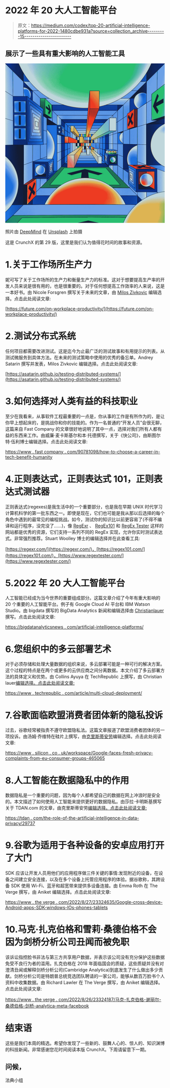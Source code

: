 # 2022 年 20 大人工智能平台

> 原文：<https://medium.com/codex/top-20-artificial-intelligence-platforms-for-2022-1480cdbe931a?source=collection_archive---------15----------------------->

## 展示了一些具有重大影响的人工智能工具

![](img/ed534e9bad77959631932a12c8ab0f19.png)

照片由 [DeepMind](https://unsplash.com/@deepmind?utm_source=medium&utm_medium=referral) 在 [Unsplash](https://unsplash.com?utm_source=medium&utm_medium=referral) 上拍摄

这是 CrunchX 的第 29 版，这里是我们认为值得花时间的故事和资源。

# 1.关于工作场所生产力

妮可写了关于工作场所的生产力和衡量生产力的标准。这对于想要提高生产率的开发人员来说是很有用的，也是很重要的。对于任何想提高工作效率的人来说，这是一本好书。由 Nicole Forsgren 撰写关于未来的文章，由 [Milos Zivkovic](https://medium.com/u/1fcb086444e1?source=post_page-----1480cdbe931a--------------------------------) 编辑选择。点击此处阅读文章:

[https://future.com/on-workplace-productivity/](https://future.com/on-workplace-productivity/)

# 2.测试分布式系统

任何项目都需要改进测试。这是迄今为止最广泛的测试故事和有用提示的列表。从测试微服务到具体方法。在未来的测试策略中使用的优秀的备忘单。Andrey Satarin 撰写并发表，Milos Zivkovic 编辑选择。点击此处阅读文章:

[https://asatarin.github.io/testing-distributed-systems/](https://asatarin.github.io/testing-distributed-systems/)

# 3.如何选择对人类有益的科技职业

至少在我看来，从事软件工程最重要的一点是，你从事的工作是有所作为的，是让你早上想起床的，是挑战你和你的技能的。作为一名普通的“开发人员”会很无聊，这篇来自 Fast Company 的文章很好地说明了其中一点，选择对我们所有人都有益的东西来工作。由威廉·麦卡斯基尔和本·托德撰写，关于《快公司》，由斯图尔特·伍利博士编辑选择。点击此处阅读文章:

[https://www . fast company . com/90781098/how-to-choose-a-career-in-tech-benefit-humanity](https://www.fastcompany.com/90781098/how-to-choose-a-career-in-tech-that-benefits-humanity)

# 4.正则表达式，正则表达式 101，正则表达式测试器

正则表达式(regexes)是我生活中的一个重要部分，也是我在早期 UNIX 时代学习计算机科学的第一批东西之一。即使是现在，它们也可能是我从那以后选择的每个角色中遇到的最常见的编程挑战。如今，测试你的知识比以前更容易了(不得不编译和运行程序，没完没了……)，像 [RegExr](https://regexr.com/) 、 [RegEx101](https://regex101.com/) 和 [RegEx Tester](https://www.regextester.com/) 这样的网站都是优秀的资源，它们支持一系列不同的 RegEx 实现，允许你实时测试表达式。非常强烈推荐。Stuart Woolley 博士的编辑选择并在此查看工具:

[https://regexr.com/](https://regexr.com/)，[https://regex101.com/](https://regex101.com/)，[https://www.regextester.com/](https://www.regextester.com/)

# 5.2022 年 20 大人工智能平台

人工智能已经成为当今世界的重要组成部分。这篇文章介绍了今年有重大影响的 20 个重要的人工智能平台。例子有 Google Cloud AI 平台和 IBM Watson Studio。由 bigdata 撰写的 BigData Analytics 新闻和编辑选择由 [Christianlauer](https://medium.com/u/2696f801a31a?source=post_page-----1480cdbe931a--------------------------------) 撰写。点击此处阅读文章:

[https://bigdatanalyticsnews . com/artificial-intelligence-platforms/](https://bigdataanalyticsnews.com/artificial-intelligence-platforms/)

# 6.您组织中的多云部署艺术

对于必须存储和处理大量数据的组织来说，多云部署可能是一种可行的解决方案。这个过程的特点是在两个或更多的云供应商之间分离数据。本文介绍了多云部署方法的具体定义和优势。由 Collins Ayuya 在 TechRepublic 上撰写，由 Christian lauer[编辑选择。点击此处阅读文章:](https://medium.com/u/2696f801a31a?source=post_page-----1480cdbe931a--------------------------------)

[https://www . techrepublic . com/article/multi-cloud-deployment/](https://www.techrepublic.com/article/multi-cloud-deployment/)

# 7.谷歌面临欧盟消费者团体新的隐私投诉

过去，谷歌经常被指责不遵守欧盟隐私法。这篇文章报道了欧盟消费者团体的另一项投诉。由汤姆·乔维特在硅片上撰写，由[克里斯蒂安劳](https://medium.com/u/2696f801a31a?source=post_page-----1480cdbe931a--------------------------------)编辑选择。点击此处阅读文章:

[https://www . silicon . co . uk/workspace/Google-faces-fresh-privacy-complaints-from-eu-consumer-groups-465065](https://www.silicon.co.uk/workspace/google-faces-fresh-privacy-complaints-from-eu-consumer-groups-465065)

# 8.人工智能在数据隐私中的作用

数据隐私是一个重要的问题，因为每个人都希望自己的数据在网上冲浪时是安全的。本文描述了如何使用人工智能来提供更好的数据隐私。由莎拉·卡明斯基撰写关于 TDAN.com 的文章，由克里斯蒂安劳[编辑选择。点击此处阅读文章:](https://medium.com/u/2696f801a31a?source=post_page-----1480cdbe931a--------------------------------)

[https://tdan . com/the-role-of-the-artificial-intelligence-in-data-privacy/29737](https://tdan.com/the-role-of-artificial-intelligence-in-data-privacy/29737)

# 9.谷歌为适用于各种设备的安卓应用打开了大门

SDK 应该让开发人员用他们的应用程序做三件关键的事情:发现附近的设备，在设备之间建立安全连接，以及在多个设备上托管应用程序的体验。据谷歌称，其跨设备 SDK 使用 Wi-Fi、蓝牙和超宽带来提供多设备连接。由 Emma Roth 在 The Verge 撰写，由 Aniket 编辑选择。点击此处阅读文章:

[https://www . the verge . com/2022/8/27/23324635/Google-cross-device-Android-apps-SDK-windows-IOs-phones-tablets](https://www.theverge.com/2022/8/27/23324635/google-cross-device-android-apps-sdk-windows-ios-phones-tablets)

# 10.马克·扎克伯格和雪莉·桑德伯格不会因为剑桥分析公司丑闻而被免职

该诉讼指控脸书非法与第三方共享用户数据，并表示该公司没有充分保护这些数据免受不良行为者的滥用。扎克伯格在 2018 年面临国会的质疑，这些质疑并没有对澄清丑闻或解释剑桥分析公司(Cambridge Analytica)到底发生了什么做出多少贡献。剑桥分析公司是特朗普总统竞选团队聘请的一家公司，能够从数百万脸书个人资料中收集数据。由 Richard Lawler 在 The Verge 撰写，由 Aniket 编辑选择。点击此处阅读文章:

[https://www . the verge . com/2022/8/26/23324187/马克-扎克伯格-谢丽尔-桑德伯格-剑桥-analytica-meta-facebook](https://www.theverge.com/2022/8/26/23324187/mark-zuckerberg-sheryl-sandberg-cambridge-analytica-meta-facebook)

# 结束语

这些是我们本周的精选。希望你发现了一些新的、鼓舞人心的、惊人的、知识渊博的科技新闻。非常感谢您花时间阅读本版 CrunchX。下周请留意下一期。

## 问候，

法典小组